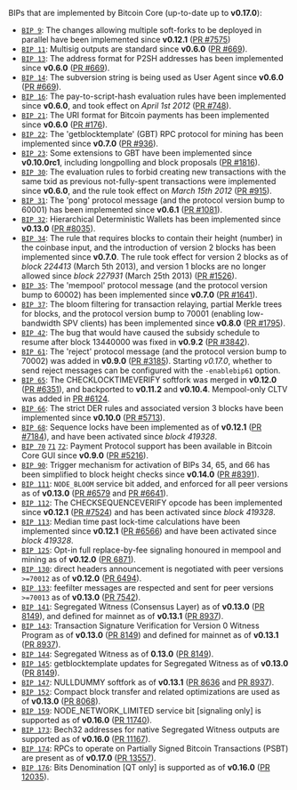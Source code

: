 BIPs that are implemented by Bitcoin Core (up-to-date up to **v0.17.0**):

* [`BIP 9`](https://github.com/ubicoin/bips/blob/master/bip-0009.mediawiki): The changes allowing multiple soft-forks to be deployed in parallel have been implemented since **v0.12.1**  ([PR #7575](https://github.com/ubicoin/ubicoin/pull/7575))
* [`BIP 11`](https://github.com/ubicoin/bips/blob/master/bip-0011.mediawiki): Multisig outputs are standard since **v0.6.0** ([PR #669](https://github.com/ubicoin/ubicoin/pull/669)).
* [`BIP 13`](https://github.com/ubicoin/bips/blob/master/bip-0013.mediawiki): The address format for P2SH addresses has been implemented since **v0.6.0** ([PR #669](https://github.com/ubicoin/ubicoin/pull/669)).
* [`BIP 14`](https://github.com/ubicoin/bips/blob/master/bip-0014.mediawiki): The subversion string is being used as User Agent since **v0.6.0** ([PR #669](https://github.com/ubicoin/ubicoin/pull/669)).
* [`BIP 16`](https://github.com/ubicoin/bips/blob/master/bip-0016.mediawiki): The pay-to-script-hash evaluation rules have been implemented since **v0.6.0**, and took effect on *April 1st 2012* ([PR #748](https://github.com/ubicoin/ubicoin/pull/748)).
* [`BIP 21`](https://github.com/ubicoin/bips/blob/master/bip-0021.mediawiki): The URI format for Bitcoin payments has been implemented since **v0.6.0** ([PR #176](https://github.com/ubicoin/ubicoin/pull/176)).
* [`BIP 22`](https://github.com/ubicoin/bips/blob/master/bip-0022.mediawiki): The 'getblocktemplate' (GBT) RPC protocol for mining has been implemented since **v0.7.0** ([PR #936](https://github.com/ubicoin/ubicoin/pull/936)).
* [`BIP 23`](https://github.com/ubicoin/bips/blob/master/bip-0023.mediawiki): Some extensions to GBT have been implemented since **v0.10.0rc1**, including longpolling and block proposals ([PR #1816](https://github.com/ubicoin/ubicoin/pull/1816)).
* [`BIP 30`](https://github.com/ubicoin/bips/blob/master/bip-0030.mediawiki): The evaluation rules to forbid creating new transactions with the same txid as previous not-fully-spent transactions were implemented since **v0.6.0**, and the rule took effect on *March 15th 2012* ([PR #915](https://github.com/ubicoin/ubicoin/pull/915)).
* [`BIP 31`](https://github.com/ubicoin/bips/blob/master/bip-0031.mediawiki): The 'pong' protocol message (and the protocol version bump to 60001) has been implemented since **v0.6.1** ([PR #1081](https://github.com/ubicoin/ubicoin/pull/1081)).
* [`BIP 32`](https://github.com/ubicoin/bips/blob/master/bip-0032.mediawiki): Hierarchical Deterministic Wallets has been implemented since **v0.13.0** ([PR #8035](https://github.com/ubicoin/ubicoin/pull/8035)).
* [`BIP 34`](https://github.com/ubicoin/bips/blob/master/bip-0034.mediawiki): The rule that requires blocks to contain their height (number) in the coinbase input, and the introduction of version 2 blocks has been implemented since **v0.7.0**. The rule took effect for version 2 blocks as of *block 224413* (March 5th 2013), and version 1 blocks are no longer allowed since *block 227931* (March 25th 2013) ([PR #1526](https://github.com/ubicoin/ubicoin/pull/1526)).
* [`BIP 35`](https://github.com/ubicoin/bips/blob/master/bip-0035.mediawiki): The 'mempool' protocol message (and the protocol version bump to 60002) has been implemented since **v0.7.0** ([PR #1641](https://github.com/ubicoin/ubicoin/pull/1641)).
* [`BIP 37`](https://github.com/ubicoin/bips/blob/master/bip-0037.mediawiki): The bloom filtering for transaction relaying, partial Merkle trees for blocks, and the protocol version bump to 70001 (enabling low-bandwidth SPV clients) has been implemented since **v0.8.0** ([PR #1795](https://github.com/ubicoin/ubicoin/pull/1795)).
* [`BIP 42`](https://github.com/ubicoin/bips/blob/master/bip-0042.mediawiki): The bug that would have caused the subsidy schedule to resume after block 13440000 was fixed in **v0.9.2** ([PR #3842](https://github.com/ubicoin/ubicoin/pull/3842)).
* [`BIP 61`](https://github.com/ubicoin/bips/blob/master/bip-0061.mediawiki): The 'reject' protocol message (and the protocol version bump to 70002) was added in **v0.9.0** ([PR #3185](https://github.com/ubicoin/ubicoin/pull/3185)). Starting *v0.17.0*, whether to send reject messages can be configured with the `-enablebip61` option.
* [`BIP 65`](https://github.com/ubicoin/bips/blob/master/bip-0065.mediawiki): The CHECKLOCKTIMEVERIFY softfork was merged in **v0.12.0** ([PR #6351](https://github.com/ubicoin/ubicoin/pull/6351)), and backported to **v0.11.2** and **v0.10.4**. Mempool-only CLTV was added in [PR #6124](https://github.com/ubicoin/ubicoin/pull/6124).
* [`BIP 66`](https://github.com/ubicoin/bips/blob/master/bip-0066.mediawiki): The strict DER rules and associated version 3 blocks have been implemented since **v0.10.0** ([PR #5713](https://github.com/ubicoin/ubicoin/pull/5713)).
* [`BIP 68`](https://github.com/ubicoin/bips/blob/master/bip-0068.mediawiki): Sequence locks have been implemented as of **v0.12.1**  ([PR #7184](https://github.com/ubicoin/ubicoin/pull/7184)), and have been activated since *block 419328*.
* [`BIP 70`](https://github.com/ubicoin/bips/blob/master/bip-0070.mediawiki) [`71`](https://github.com/ubicoin/bips/blob/master/bip-0071.mediawiki) [`72`](https://github.com/ubicoin/bips/blob/master/bip-0072.mediawiki): Payment Protocol support has been available in Bitcoin Core GUI since **v0.9.0** ([PR #5216](https://github.com/ubicoin/ubicoin/pull/5216)).
* [`BIP 90`](https://github.com/ubicoin/bips/blob/master/bip-0090.mediawiki): Trigger mechanism for activation of BIPs 34, 65, and 66 has been simplified to block height checks since **v0.14.0** ([PR #8391](https://github.com/ubicoin/ubicoin/pull/8391)).
* [`BIP 111`](https://github.com/ubicoin/bips/blob/master/bip-0111.mediawiki): `NODE_BLOOM` service bit added, and enforced for all peer versions as of **v0.13.0** ([PR #6579](https://github.com/ubicoin/ubicoin/pull/6579) and [PR #6641](https://github.com/ubicoin/ubicoin/pull/6641)).
* [`BIP 112`](https://github.com/ubicoin/bips/blob/master/bip-0112.mediawiki): The CHECKSEQUENCEVERIFY opcode has been implemented since **v0.12.1** ([PR #7524](https://github.com/ubicoin/ubicoin/pull/7524)) and has been activated since *block 419328*.
* [`BIP 113`](https://github.com/ubicoin/bips/blob/master/bip-0113.mediawiki): Median time past lock-time calculations have been implemented since **v0.12.1** ([PR #6566](https://github.com/ubicoin/ubicoin/pull/6566)) and have been activated since *block 419328*.
* [`BIP 125`](https://github.com/ubicoin/bips/blob/master/bip-0125.mediawiki): Opt-in full replace-by-fee signaling honoured in mempool and mining as of **v0.12.0** ([PR 6871](https://github.com/ubicoin/ubicoin/pull/6871)).
* [`BIP 130`](https://github.com/ubicoin/bips/blob/master/bip-0130.mediawiki): direct headers announcement is negotiated with peer versions `>=70012` as of **v0.12.0** ([PR 6494](https://github.com/ubicoin/ubicoin/pull/6494)).
* [`BIP 133`](https://github.com/ubicoin/bips/blob/master/bip-0133.mediawiki): feefilter messages are respected and sent for peer versions `>=70013` as of **v0.13.0** ([PR 7542](https://github.com/ubicoin/ubicoin/pull/7542)).
* [`BIP 141`](https://github.com/ubicoin/bips/blob/master/bip-0141.mediawiki): Segregated Witness (Consensus Layer) as of **v0.13.0** ([PR 8149](https://github.com/ubicoin/ubicoin/pull/8149)), and defined for mainnet as of **v0.13.1** ([PR 8937](https://github.com/ubicoin/ubicoin/pull/8937)).
* [`BIP 143`](https://github.com/ubicoin/bips/blob/master/bip-0143.mediawiki): Transaction Signature Verification for Version 0 Witness Program as of **v0.13.0** ([PR 8149](https://github.com/ubicoin/ubicoin/pull/8149)) and defined for mainnet as of **v0.13.1** ([PR 8937](https://github.com/ubicoin/ubicoin/pull/8937)).
* [`BIP 144`](https://github.com/ubicoin/bips/blob/master/bip-0144.mediawiki): Segregated Witness as of **0.13.0** ([PR 8149](https://github.com/ubicoin/ubicoin/pull/8149)).
* [`BIP 145`](https://github.com/ubicoin/bips/blob/master/bip-0145.mediawiki): getblocktemplate updates for Segregated Witness as of **v0.13.0** ([PR 8149](https://github.com/ubicoin/ubicoin/pull/8149)).
* [`BIP 147`](https://github.com/ubicoin/bips/blob/master/bip-0147.mediawiki): NULLDUMMY softfork as of **v0.13.1** ([PR 8636](https://github.com/ubicoin/ubicoin/pull/8636) and [PR 8937](https://github.com/ubicoin/ubicoin/pull/8937)).
* [`BIP 152`](https://github.com/ubicoin/bips/blob/master/bip-0152.mediawiki): Compact block transfer and related optimizations are used as of **v0.13.0** ([PR 8068](https://github.com/ubicoin/ubicoin/pull/8068)).
* [`BIP 159`](https://github.com/ubicoin/bips/blob/master/bip-0159.mediawiki): NODE_NETWORK_LIMITED service bit [signaling only] is supported as of **v0.16.0** ([PR 11740](https://github.com/ubicoin/ubicoin/pull/11740)).
* [`BIP 173`](https://github.com/ubicoin/bips/blob/master/bip-0173.mediawiki): Bech32 addresses for native Segregated Witness outputs are supported as of **v0.16.0** ([PR 11167](https://github.com/ubicoin/ubicoin/pull/11167)).
* [`BIP 174`](https://github.com/ubicoin/bips/blob/master/bip-0174.mediawiki): RPCs to operate on Partially Signed Bitcoin Transactions (PSBT) are present as of **v0.17.0** ([PR 13557](https://github.com/ubicoin/ubicoin/pull/13557)).
* [`BIP 176`](https://github.com/ubicoin/bips/blob/master/bip-0176.mediawiki): Bits Denomination [QT only] is supported as of **v0.16.0** ([PR 12035](https://github.com/ubicoin/ubicoin/pull/12035)).
